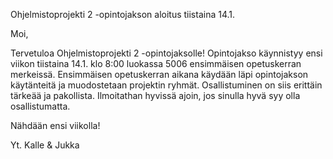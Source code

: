 Ohjelmistoprojekti 2 -opintojakson aloitus tiistaina 14.1.

Moi,

Tervetuloa Ohjelmistoprojekti 2 -opintojaksolle! Opintojakso käynnistyy ensi viikon tiistaina 14.1. klo 8:00 luokassa 5006 ensimmäisen opetuskerran merkeissä. Ensimmäisen opetuskerran aikana käydään läpi opintojakson käytänteitä ja muodostetaan projektin ryhmät. Osallistuminen on siis erittäin tärkeää ja pakollista. Ilmoitathan hyvissä ajoin, jos sinulla hyvä syy olla osallistumatta.

Nähdään ensi viikolla!

Yt. Kalle & Jukka
